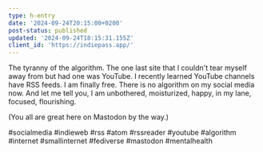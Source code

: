 ```yaml
---
type: h-entry
date: '2024-09-24T20:15:00+0200'
post-status: published
updated: '2024-09-24T18:15:31.155Z'
client_id: 'https://indiepass.app/'
---
```

The tyranny of the algorithm. The one last site that I couldn't tear myself away from but had one was YouTube. I recently learned YouTube channels have RSS feeds. I am finally free. There is no algorithm on my social media now. And let me tell you, I am unbothered, moisturized, happy, in my lane, focused, flourishing. 

(You all are great here on Mastodon by the way.)

#socialmedia #indieweb #rss #atom #rssreader #youtube #algorithm #internet #smallinternet #fediverse #mastodon #mentalhealth
